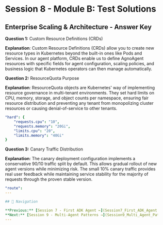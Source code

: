 # Session 8 - Module B: Test Solutions

## Enterprise Scaling & Architecture - Answer Key

**Question 1:** Custom Resource Definitions (CRDs)

**Explanation**: Custom Resource Definitions (CRDs) allow you to create new resource types in Kubernetes beyond the built-in ones like Pods and Services. In our agent platform, CRDs enable us to define AgnoAgent resources with specific fields for agent configuration, scaling policies, and business logic that Kubernetes operators can then manage automatically.

**Question 2:** ResourceQuota Purpose

**Explanation**: ResourceQuota objects are Kubernetes' way of implementing resource governance in multi-tenant environments. They set hard limits on CPU, memory, storage, and object counts per namespace, ensuring fair resource distribution and preventing any tenant from monopolizing cluster resources or causing denial-of-service to other tenants.

```yaml
"hard": {
    "requests.cpu": "10",
    "requests.memory": "20Gi",
    "limits.cpu": "20",
    "limits.memory": "40Gi"
}
```

**Question 3:** Canary Traffic Distribution

**Explanation**: The canary deployment configuration implements a conservative 90/10 traffic split by default. This allows gradual rollout of new agent versions while minimizing risk. The small 10% canary traffic provides real user feedback while maintaining service stability for the majority of requests through the proven stable version.

```yaml
"route":
---

## 🧭 Navigation

**Previous:** [Session 7 - First ADK Agent ←](Session7_First_ADK_Agent.md)
**Next:** [Session 9 - Multi-Agent Patterns →](Session9_Multi_Agent_Patterns.md)
---
